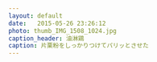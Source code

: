 ```yaml
---
layout: default
date:   2015-05-26 23:26:12
photo: thumb_IMG_1508_1024.jpg
caption_header: 油淋鶏
caption: 片栗粉をしっかりつけてパリッとさせた
---
```

